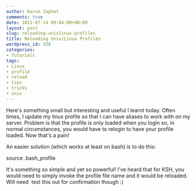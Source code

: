```yaml
---
author: Karun Japhet
comments: true
date: 2011-07-14 09:04:00+00:00
layout: post
slug: reloading-unixlinux-profiles
title: Reloading Unix/Linux Profiles
wordpress_id: 338
categories:
- Tutorials
tags:
- Linux
- profile
- reload
- tips
- tricks
- unix
---
```


Here's something small but interesting and useful I learnt today. Often times, I update my linux profile so that I can have aliases to work with on my server. Problem is that the profile is only loaded when you login so, in normal circumstances, you would have to relogin to have your profile loaded. Now that's a pain!

An easier solution (which works at least on bash) is to do this:


source .bash_profile


It's something so simple and yet so powerful! I've heard that for KSH, you would need to simply invoke the profile file name and it would be reloaded. Will need  test this out for confirmation though :)
